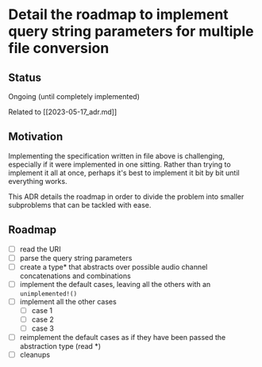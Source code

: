 # Detail the roadmap to implement query string parameters for multiple file conversion

## Status

Ongoing (until completely implemented)

Related to [[2023-05-17_adr.md]]

## Motivation

Implementing the specification written in file above is challenging, especially if it were implemented in one sitting. Rather than trying to implement it all at once, perhaps it's best to implement it bit by bit until everything works.

This ADR details the roadmap in order to divide the problem into smaller subproblems that can be tackled with ease.

## Roadmap

- [ ] read the URI
- [ ] parse the query string parameters
- [ ] create a type\* that abstracts over possible audio channel concatenations and combinations
- [ ] implement the default cases, leaving all the others with an `unimplemented!()`
- [ ] implement all the other cases
    - [ ] case 1
    - [ ] case 2
    - [ ] case 3
- [ ] reimplement the default cases as if they have been passed the abstraction type (read \*)
- [ ] cleanups
